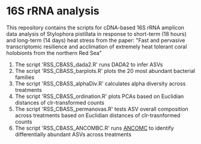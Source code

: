# 16S rRNA analysis
This repository contains the scripts for cDNA-based 16S rRNA amplicon data analysis of Stylophora pistillata in response to short-term (18 hours) and long-term (14 days) heat stress from the paper: "Fast and pervasive transcriptomic resilience and acclimation of extremely heat tolerant coral holobionts from the northern Red Sea"

1. The script 'RSS_CBASS_dada2.R' runs DADA2 to infer ASVs
2. The script 'RSS_CBASS_barplots.R' plots the 20 most abundant bacterial families
3. The script 'RSS_CBASS_alphaDiv.R' calculates alpha diversity across treatments
4. The script 'RSS_CBASS_ordination.R' plots PCAs based on Euclidian distances of clr-transformed counts
5. The script 'RSS_CBASS_permanovas.R' tests ASV overall composition across treatments based on Euclidian distances of clr-trasnformed counts
6. The script 'RSS_CBASS_ANCOMBC.R' runs [ANCOMC](https://github.com/FrederickHuangLin/ANCOMBC) to identify differentially abundant ASVs across treatments

